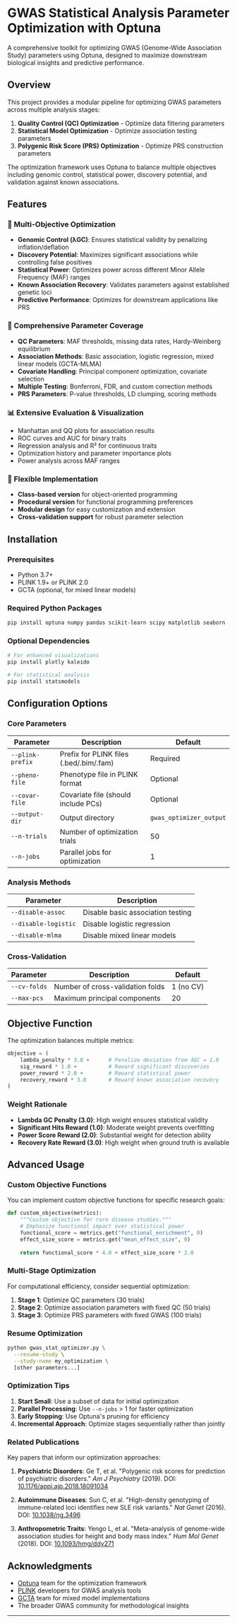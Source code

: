 # GWAS Statistical Analysis Parameter Optimization with Optuna

A comprehensive toolkit for optimizing GWAS (Genome-Wide Association Study) parameters using Optuna, designed to maximize downstream biological insights and predictive performance.

## Overview

This project provides a modular pipeline for optimizing GWAS parameters across multiple analysis stages:

1. **Quality Control (QC) Optimization** - Optimize data filtering parameters
2. **Statistical Model Optimization** - Optimize association testing parameters  
3. **Polygenic Risk Score (PRS) Optimization** - Optimize PRS construction parameters

The optimization framework uses Optuna to balance multiple objectives including genomic control, statistical power, discovery potential, and validation against known associations.

## Features

### 🎯 Multi-Objective Optimization
- **Genomic Control (λGC)**: Ensures statistical validity by penalizing inflation/deflation
- **Discovery Potential**: Maximizes significant associations while controlling false positives
- **Statistical Power**: Optimizes power across different Minor Allele Frequency (MAF) ranges
- **Known Association Recovery**: Validates parameters against established genetic loci
- **Predictive Performance**: Optimizes for downstream applications like PRS

### 🔧 Comprehensive Parameter Coverage
- **QC Parameters**: MAF thresholds, missing data rates, Hardy-Weinberg equilibrium
- **Association Methods**: Basic association, logistic regression, mixed linear models (GCTA-MLMA)
- **Covariate Handling**: Principal component optimization, covariate selection
- **Multiple Testing**: Bonferroni, FDR, and custom correction methods
- **PRS Parameters**: P-value thresholds, LD clumping, scoring methods

### 📊 Extensive Evaluation & Visualization
- Manhattan and QQ plots for association results
- ROC curves and AUC for binary traits
- Regression analysis and R² for continuous traits
- Optimization history and parameter importance plots
- Power analysis across MAF ranges

### 🔄 Flexible Implementation
- **Class-based version** for object-oriented programming
- **Procedural version** for functional programming preferences
- **Modular design** for easy customization and extension
- **Cross-validation support** for robust parameter selection

## Installation

### Prerequisites

- Python 3.7+
- PLINK 1.9+ or PLINK 2.0
- GCTA (optional, for mixed linear models)

### Required Python Packages

```bash
pip install optuna numpy pandas scikit-learn scipy matplotlib seaborn
```

### Optional Dependencies

```bash
# For enhanced visualizations
pip install plotly kaleido

# For statistical analysis
pip install statsmodels
```
## Configuration Options

### Core Parameters

| Parameter | Description | Default |
|-----------|-------------|---------|
| `--plink-prefix` | Prefix for PLINK files (.bed/.bim/.fam) | Required |
| `--pheno-file` | Phenotype file in PLINK format | Optional |
| `--covar-file` | Covariate file (should include PCs) | Optional |
| `--output-dir` | Output directory | `gwas_optimizer_output` |
| `--n-trials` | Number of optimization trials | 50 |
| `--n-jobs` | Parallel jobs for optimization | 1 |

### Analysis Methods

| Parameter | Description |
|-----------|-------------|
| `--disable-assoc` | Disable basic association testing |
| `--disable-logistic` | Disable logistic regression |
| `--disable-mlma` | Disable mixed linear models |

### Cross-Validation

| Parameter | Description | Default |
|-----------|-------------|---------|
| `--cv-folds` | Number of cross-validation folds | 1 (no CV) |
| `--max-pcs` | Maximum principal components | 20 |


## Objective Function

The optimization balances multiple metrics:

```python
objective = (
    lambda_penalty * 3.0 +      # Penalize deviation from λGC = 1.0
    sig_reward * 1.0 +          # Reward significant discoveries
    power_reward * 2.0 +        # Reward statistical power
    recovery_reward * 3.0       # Reward known association recovery
)
```

### Weight Rationale

- **Lambda GC Penalty (3.0)**: High weight ensures statistical validity
- **Significant Hits Reward (1.0)**: Moderate weight prevents overfitting
- **Power Score Reward (2.0)**: Substantial weight for detection ability
- **Recovery Rate Reward (3.0)**: High weight when ground truth is available

## Advanced Usage

### Custom Objective Functions

You can implement custom objective functions for specific research goals:

```python
def custom_objective(metrics):
    """Custom objective for rare disease studies."""
    # Emphasize functional impact over statistical power
    functional_score = metrics.get("functional_enrichment", 0)
    effect_size_score = metrics.get("mean_effect_size", 0)
    
    return functional_score * 4.0 + effect_size_score * 2.0
```

### Multi-Stage Optimization

For computational efficiency, consider sequential optimization:

1. **Stage 1**: Optimize QC parameters (30 trials)
2. **Stage 2**: Optimize association parameters with fixed QC (50 trials)
3. **Stage 3**: Optimize PRS parameters with fixed GWAS (100 trials)

### Resume Optimization

```bash
python gwas_stat_optimizer.py \
  --resume-study \
  --study-name my_optimization \
  [other parameters...]
```

### Optimization Tips

1. **Start Small**: Use a subset of data for initial optimization
2. **Parallel Processing**: Use `--n-jobs` > 1 for faster optimization
3. **Early Stopping**: Use Optuna's pruning for efficiency
4. **Incremental Approach**: Optimize stages sequentially rather than jointly



### Related Publications

Key papers that inform our optimization approaches:

1. **Psychiatric Disorders**: Ge T, et al. "Polygenic risk scores for prediction of psychiatric disorders." *Am J Psychiatry* (2019). DOI: [10.1176/appi.ajp.2018.18091034](https://doi.org/10.1176/appi.ajp.2018.18091034)

2. **Autoimmune Diseases**: Sun C, et al. "High-density genotyping of immune-related loci identifies new SLE risk variants." *Nat Genet* (2016). DOI: [10.1038/ng.3496](https://doi.org/10.1038/ng.3496)

3. **Anthropometric Traits**: Yengo L, et al. "Meta-analysis of genome-wide association studies for height and body mass index." *Hum Mol Genet* (2018). DOI: [10.1093/hmg/ddy271](https://doi.org/10.1093/hmg/ddy271)



## Acknowledgments

- [Optuna](https://optuna.org/) team for the optimization framework
- [PLINK](https://www.cog-genomics.org/plink/) developers for GWAS analysis tools
- [GCTA](https://cnsgenomics.com/software/gcta/) team for mixed model implementations
- The broader GWAS community for methodological insights

---


